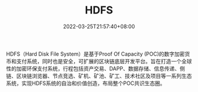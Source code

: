 ﻿---
weight: 
title: "HDFS"
description: "HDFS（Hard Disk File System）是基于Proof Of Capacity (POC)的数字加密货币和支付系统，同时也是安全，可扩展的区块链底层开发平台"
date: 2022-03-25T21:57:40+08:00
lastmod: 2022-03-25T16:45:40+08:00
draft: false
authors: ["Metabd"]
featuredImage: "hdfs.webp"
link: ""
tags: ["数字代币","HDFS"]
categories: ["navigation"]
navigation: ["数字代币"]
lightgallery: true
toc: true
pinned: false
recommend: false
recommend1: false
---
HDFS（Hard Disk File System）是基于Proof Of Capacity (POC)的数字加密货币和支付系统，同时也是安全，可扩展的区块链底层开发平台。旨在打造一个全球性的加密环保支付系统，行程包括资产交易、DAPP、数据存储、信息传递、侧链、区块链浏览器、节点竞选、矿机、矿池、矿工、技术社区及项目等一系列生态系统，实现HDFS系统的自治和价值创造，布局整个POC共识生态圈。
